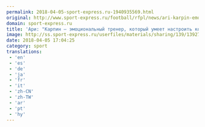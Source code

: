 ```yaml
---
permalink: 2018-04-05-sport-express.ru-1940935569.html
original: http://www.sport-express.ru/football/rfpl/news/ari-karpin-emocionalnyy-trener-kotoryy-umeet-nastroit-komandu-1392798/
domain: sport-express.ru
title: 'Ари: "Карпин – эмоциональный тренер, который умеет настроить команду"'
image: http://ss.sport-express.ru/userfiles/materials/sharing/139/1392798.jpg
date: 2018-04-05 17:04:25
category: sport
translations: 
 - 'en'
 - 'es'
 - 'de'
 - 'ja'
 - 'fr'
 - 'it'
 - 'zh-CN'
 - 'zh-TW'
 - 'ar'
 - 'pt'
 - 'hy'
---
```


